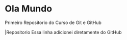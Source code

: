 # Ola Mundo
 Primeiro Repositorio do Curso de Git e GitHub
 
 |Repositorio
 Essa linha adicionei diretamente do GitHub
